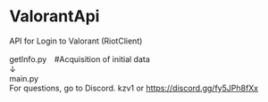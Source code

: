 # ValorantApi
API for Login to Valorant (RiotClient)

getInfo.py　#Acquisition of initial data  
↓  
main.py  
For questions, go to Discord. 
kzv1 or https://discord.gg/fy5JPh8fXx
